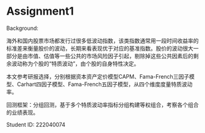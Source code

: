 # Assignment1
Background:

海外和国内股票市场都发行过很多低波动指数，该类指数通常用一段时间收益率的标准差来衡量股价的波动，长期来看表现优于对应的基准指数。股价的波动很大一部分是由市值、估值等一些公共的市场风险因子引起，剔除掉这些公共因素后的剩余波动称为个股的“特质波动”，由个股的自身特性决定。

本文参考研报选择，分别根据资本资产定价模型CAPM、Fama-French三因子模型、Carhart四因子模型、Fama-French五因子模型，从四个维度度量特质波动率。

回测框架：分组回测，基于多个特质波动率指标分组构建等权组合，考察各个组合的业绩表现。

Student ID: 222040074
